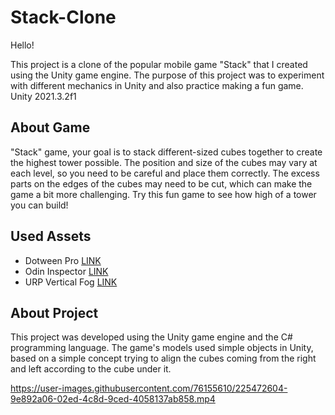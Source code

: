 # Stack-Clone

Hello!

This project is a clone of the popular mobile game "Stack" that I created using the Unity game engine. The purpose of this project was to experiment with different mechanics in Unity and also practice making a fun game.
Unity 2021.3.2f1

## About Game
"Stack" game, your goal is to stack different-sized cubes together to create the highest tower possible. The position and size of the cubes may vary at each level, so you need to be careful and place them correctly. The excess parts on the edges of the cubes may need to be cut, which can make the game a bit more challenging. Try this fun game to see how high of a tower you can build!

## Used Assets
- Dotween Pro [LINK](https://assetstore.unity.com/packages/tools/visual-scripting/dotween-pro-32416)
- Odin Inspector [LINK](https://assetstore.unity.com/packages/tools/utilities/odin-inspector-and-serializer-89041)
- URP Vertical Fog [LINK](https://assetstore.unity.com/packages/tools/urp-vertical-fog-175935)

## About Project
This project was developed using the Unity game engine and the C# programming language. The game's models used simple objects in Unity, based on a simple concept trying to align the cubes coming from the right and left according to the cube under it.

https://user-images.githubusercontent.com/76155610/225472604-9e892a06-02ed-4c8d-9ced-4058137ab858.mp4


